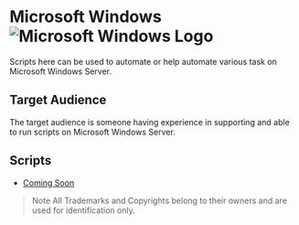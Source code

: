 # Microsoft Windows ![Microsoft Windows Logo](images/windowslogo.ico)

Scripts here can be used to automate or help automate various task on Microsoft Windows Server.

## Target Audience

The target audience is someone having experience in supporting and able to run scripts on Microsoft Windows Server.

## Scripts

* [Coming Soon](commingsoon.md)

> Note All Trademarks and Copyrights belong to their owners and are used for identification only.
